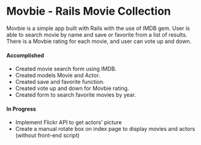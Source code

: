 Movbie - Rails Movie Collection
=================
Movbie is a simple app built with Rails with the use of IMDB gem.
User is able to search movie by name and save or favorite from a list of results.
There is a Movbie rating for each movie, and user can vote up and down.

#### Accomplished
* Created movie search form using IMDB.
* Created models Movie and Actor.
* Created save and favorite function.
* Created vote up and down for Movbie rating.
* Created form to search favorite movies by year.

#### In Progress
* Implement Flickr API to get actors' picture
* Create a manual rotate box on index page to display movies and actors (without front-end script)
